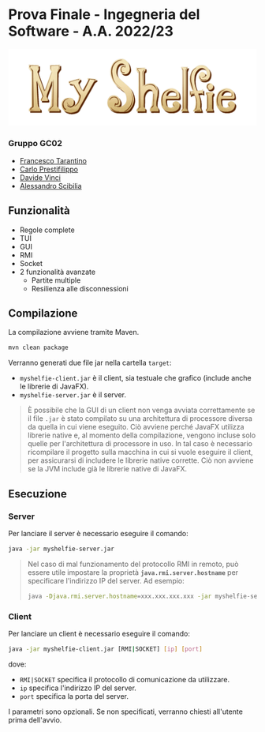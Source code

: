 # Prova Finale - Ingegneria del Software - A.A. 2022/23
![Logo](src/main/resources/images/icons/title.png)

### Gruppo GC02
- [Francesco Tarantino](https://github.com/francescotarantino)
- [Carlo Prestifilippo](https://github.com/carloprestifilippo)
- [Davide Vinci](https://github.com/Darco0)
- [Alessandro Scibilia](https://github.com/tw-fl)

## Funzionalità
- Regole complete
- TUI
- GUI 
- RMI
- Socket
- 2 funzionalità avanzate 
  - Partite multiple 
  - Resilienza alle disconnessioni

## Compilazione
La compilazione avviene tramite Maven.
```bash
mvn clean package
```
Verranno generati due file jar nella cartella `target`:
- `myshelfie-client.jar` è il client, sia testuale che grafico (include anche le librerie di JavaFX).
- `myshelfie-server.jar` è il server.

>È possibile che la GUI di un client non venga avviata correttamente se il file `.jar` è stato compilato su una architettura di processore diversa da quella in cui viene eseguito.
Ciò avviene perché JavaFX utilizza librerie native e, al momento della compilazione, vengono incluse solo quelle per l'architettura di processore in uso.
In tal caso è necessario ricompilare il progetto sulla macchina in cui si vuole eseguire il client, per assicurarsi di includere le librerie native corrette.
Ciò non avviene se la JVM include già le librerie native di JavaFX.

## Esecuzione
### Server
Per lanciare il server è necessario eseguire il comando:
```bash
java -jar myshelfie-server.jar
```
>Nel caso di mal funzionamento del protocollo RMI in remoto, può essere utile impostare la proprietà **`java.rmi.server.hostname`** per specificare l'indirizzo IP del server. Ad esempio:
>```bash
>java -Djava.rmi.server.hostname=xxx.xxx.xxx.xxx -jar myshelfie-server.jar
>```
### Client
Per lanciare un client è necessario eseguire il comando:
```bash
java -jar myshelfie-client.jar [RMI|SOCKET] [ip] [port]
```
dove:
- `RMI|SOCKET` specifica il protocollo di comunicazione da utilizzare.
- `ip` specifica l'indirizzo IP del server.
- `port` specifica la porta del server.

I parametri sono opzionali. Se non specificati, verranno chiesti all'utente prima dell'avvio.
